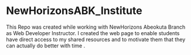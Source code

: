 # NewHorizonsABK_Institute
This Repo was created while working with NewHorizons Abeokuta Branch as Web Developer Instructor. I created the web page to enable students have direct access to my shared resources and to motivate them that they can actually do better with time .
